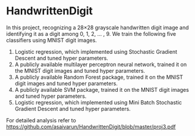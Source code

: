 # HandwrittenDigit

In this project, recognizing a 28×28 grayscale handwritten digit image and identifying it as a digit among
0, 1, 2, ... , 9. We train the following five classifiers using MNIST digit images.

1. Logistic regression, which implemented using Stochastic Gradient Descent and tuned hyper
parameters.
2. A publicly available multilayer perceptron neural network, trained it on the MNIST digit images and
tuned hyper parameters.
3. A publicly available Random Forest package, trained it on the MNIST digit images and tuned hyper
parameters.
4. A publicly available SVM package, trained it on the MNIST digit images and tuned hyper parameters.
5. Logistic regression, which implemented using Mini Batch Stochastic Gradient Descent and tuned
hyper parameters.

For detailed analysis refer to https://github.com/asaivarun/HandwrittenDigit/blob/master/proj3.pdf

